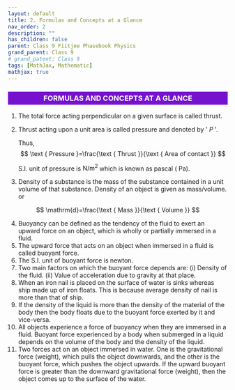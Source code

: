 ```yaml
---
layout: default
title: 2. Formulas and Concepts at a Glance
nav_order: 2
description: ""
has_children: false
parent: Class 9 Fiitjee Phasebook Physics
grand_parent: Class 9
# grand_patent: Class 9
tags: [MathJax, Mathematic]
mathjax: true
---
```



<h3 style="background-color:#7612ce; color:white; text-align: center;padding: 5px">FORMULAS AND CONCEPTS AT A GLANCE</h3> 

1. The total force acting perpendicular on a given surface is called thrust.
2. Thrust acting upon a unit area is called pressure and denoted by ' $P$ '.

   Thus,
   $$
   \text { Pressure }=\frac{\text { Thrust }}{\text { Area of contact }}
   $$

   S.I. unit of pressure is $\mathrm{N} / \mathrm{m}^2$ which is known as pascal ( Pa$)$.
3. Density of a substance is the mass of the substance contained in a unit volume of that substance. Density of an object is given as mass/volume.
or

$$
\mathrm{d}=\frac{\text { Mass }}{\text { Volume }}
$$

4. Buoyancy can be defined as the tendency of the fluid to exert an upward force on an object, which is wholly or partially immersed in a fluid.
5. The upward force that acts on an object when immersed in a fluid is called buoyant force.
6. The S.I. unit of buoyant force is newton.
7. Two main factors on which the buoyant force depends are:
(i) Density of the fluid. (ii) Value of acceleration due to gravity at that place.
8. When an iron nail is placed on the surface of water is sinks whereas ship made up of iron floats. This is because average density of nail is more than that of ship.
9. If the density of the liquid is more than the density of the material of the body then the body floats due to the buoyant force exerted by it and vice-versa.
10. All objects experience a force of buoyancy when they are immersed in a fluid. Buoyant force experienced by a body when submerged in a liquid depends on the volume of the body and the density of the liquid.
11. Two forces act on an object immersed in water. One is the gravitational force (weight), which pulls the object downwards, and the other is the buoyant force, which pushes the object upwards. If the upward buoyant force is greater than the downward gravitational force (weight), then the object comes up to the surface of the water.